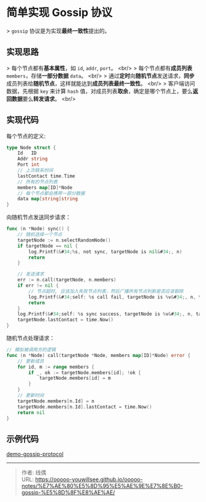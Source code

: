 # 简单实现 Gossip 协议


&gt; `gossip` 协议是为实现**最终一致性**提出的。

## 实现思路

&gt; 每个节点都有**基本属性**，如 `id`, `addr`, `port`。 &lt;br/&gt;
&gt; 每个节点都有**成员列表** `members`，存储**一部分数据** `data`。 &lt;br/&gt;
&gt; 通过**定时**向**随机节点**发送请求，**同步**成员列表给**随机节点**，这样就能达到**成员列表最终一致性**。 &lt;br/&gt;
&gt; 客户端访问数据，先根据 `key` 来计算 `hash` 值，对成员列表**取余**，确定是哪个节点上，要么**返回数据**要么**转发请求**。 &lt;br/&gt;

## 实现代码

每个节点的定义:

```go
type Node struct {
	Id   ID
	Addr string
	Port int
	// 上次联系时间
	lastContact time.Time
	// 所有的节点列表
	members map[ID]*Node
	// 每个节点都会携带一部分数据
	data map[string]string
}
```

向随机节点发送同步请求：

```go
func (n *Node) sync() {
	// 随机选择一个节点
	targetNode := n.selectRandomNode()
	if targetNode == nil {
		log.Printf(&#34;%s, not sync, targetNode is nil&#34;, n)
		return
	}

	// 发送请求
	err := n.call(targetNode, n.members)
	if err != nil {
		// 节点超时, 应该加入失败节点列表，然后广播所有节点判断是否应该剔除
		log.Printf(&#34;self: %s call fail, targetNode is %v&#34;, n, targetNode)
		return
	}
	log.Printf(&#34;self: %s sync success, targetNode is %v&#34;, n, targetNode)
	targetNode.lastContact = time.Now()
}
```

随机节点处理请求：

```go
// 模拟被调用方的逻辑
func (n *Node) call(targetNode *Node, members map[ID]*Node) error {
	// 更新成员
	for id, m := range members {
		if _, ok := targetNode.members[id]; !ok {
			targetNode.members[id] = m
		}
	}
	// 更新时间
	targetNode.members[n.Id] = n
	targetNode.members[n.Id].lastContact = time.Now()
	return nil
}
```

## 示例代码

[demo-gossip-protocol](https://github.com/ooooo-youwillsee/demo-gossip-protocol)

---

> 作者: 线偶  
> URL: https://ooooo-youwillsee.github.io/ooooo-notes/%E7%AE%80%E5%8D%95%E5%AE%9E%E7%8E%B0-gossip-%E5%8D%8F%E8%AE%AE/  

